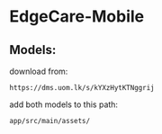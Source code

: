 # EdgeCare-Mobile

## Models:
    
download from: 
    
    https://dms.uom.lk/s/kYXzHytKTNggrij
    
add both models to this path: 
    
    app/src/main/assets/
